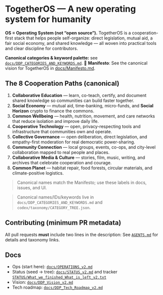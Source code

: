 ﻿# TogetherOS — A new operating system for humanity

**OS = Operating System (not “open source”).** TogetherOS is a cooperation-first stack that helps people self-organize: direct legislation, mutual aid, a fair social economy, and shared knowledge — all woven into practical tools and clear discipline for contributors.

**Canonical categories & keyword palette:** see [`docs/DDP_CATEGORIES_AND_KEYWORDS.md`](docs/DDP_CATEGORIES_AND_KEYWORDS.md).
📜 **Manifesto**: See the canonical vision for TogetherOS in [docs/Manifesto.md](docs/Manifesto.md).

## The 8 Cooperation Paths (canonical)

1. **Collaborative Education** — learn, co-teach, certify, and document shared knowledge so communities can build faster together.
2. **Social Economy** — mutual aid, time-banking, micro-funds, and **Social Horizon** crypto to finance the commons.
3. **Common Wellbeing** — health, nutrition, movement, and care networks that reduce isolation and improve daily life.
4. **Cooperative Technology** — open, privacy-respecting tools and infrastructure that communities own and operate.
5. **Collective Governance** — open deliberation, direct legislation, and empathy-first moderation for real democratic power-sharing.
6. **Community Connection** — local groups, events, co-ops, and city-level collaboration mapped to real people and places.
7. **Collaborative Media & Culture** — stories, film, music, writing, and archives that celebrate cooperation and courage.
8. **Common Planet** — habitat repair, food forests, circular materials, and climate-positive logistics.

> Canonical names match the Manifesto; use these labels in docs, issues, and UI.

> Canonical names/IDs/keywords live in `docs/DDP_CATEGORIES_AND_KEYWORDS.md` and `codex/taxonomy/CATEGORY_TREE.json`.

## Contributing (minimum PR metadata)
All pull requests **must** include two lines in the description:
See [`AGENTS.md`](AGENTS.md) for details and taxonomy links.

## Docs
- Ops (start here): [`docs/OPERATIONS_v2.md`](docs/OPERATIONS_v2.md)
- Status (seed → tree): [`docs/STATUS_v2.md`](docs/STATUS_v2.md) and tracker [`STATUS/What_we_finished_What_is_left_v2.txt`](STATUS/What_we_finished_What_is_left_v2.txt)
- Vision: [`docs/DDP_Vision_v2.md`](docs/DDP_Vision_v2.md)
- Tech roadmap: [`docs/DDP_Tech_Roadmap_v2.md`](docs/DDP_Tech_Roadmap_v2.md)


